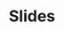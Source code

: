 ---
layout: project
title: "Slides"
description: "Collection of my slides of paper report in our lab"
header-img: "img/home-bg.jpg"
category: slideshare
---